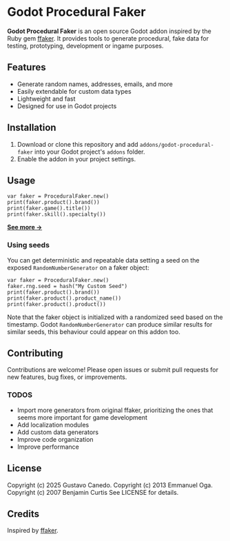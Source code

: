 # Godot Procedural Faker

**Godot Procedural Faker** is an open source Godot addon inspired by the Ruby gem [ffaker](https://github.com/ffaker/ffaker). It provides tools to generate procedural, fake data for testing, prototyping, development or ingame purposes.

## Features

- Generate random names, addresses, emails, and more
- Easily extendable for custom data types
- Lightweight and fast
- Designed for use in Godot projects

## Installation

1. Download or clone this repository and add `addons/godot-procedural-faker` into your Godot project's `addons` folder.
2. Enable the addon in your project settings.

## Usage

```gdscript
var faker = ProceduralFaker.new()
print(faker.product().brand())
print(faker.game().title())
print(faker.skill().specialty())
```

**[See more →](REFERENCE.adoc)**

### Using seeds

You can get deterministic and repeatable data setting a seed on the exposed `RandomNumberGenerator` on a faker object:

```gdscript
var faker = ProceduralFaker.new()
faker.rng.seed = hash("My Custom Seed")
print(faker.product().brand())
print(faker.product().product_name())
print(faker.product().product())
```

Note that the faker object is initialized with a randomized seed based on the timestamp. Godot `RandomNumberGenerator` can produce similar results for similar seeds, this behaviour could appear on this addon too.

## Contributing

Contributions are welcome! Please open issues or submit pull requests for new features, bug fixes, or improvements.

### TODOS

- Import more generators from original ffaker, prioritizing the ones that seems more important for game development
- Add localization modules
- Add custom data generators
- Improve code organization
- Improve performance

## License

Copyright (c) 2025 Gustavo Canedo.
Copyright (c) 2013 Emmanuel Oga.
Copyright (c) 2007 Benjamin Curtis
See LICENSE for details.

## Credits

Inspired by [ffaker](https://github.com/ffaker/ffaker).